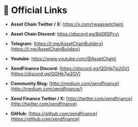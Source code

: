 # 🔗 Official Links

* **Asset Chain Twitter / X:** [https://x.com/rwaassetchain\
  ](https://x.com/rwaassetchain)
* **Asset Chain Discord:** [https://discord.gg/Bd2RSPcy\
  ](https://discord.gg/Bd2RSPcy)
* **Telegram:** [https://t.me/AssetChainBuilders](https://t.me/AssetChainBuilders)
* **Youtube:** [https://www.youtube.com/@AssetChain\
  ](https://www.youtube.com/@AssetChain)



* **XendFinance Discord:** [https://discord.gg/QGHb7jp2GV](https://discord.gg/QGHb7jp2GV)
* **Community Blog:** [http://medium.com/xendfinance](http://medium.com/xendfinance/)
* **Xend Finance Twitter / X:** [http://twitter.com/xendfinance](http://twitter.com/xendfinance)
* **GitHub:** [https://github.com/xendfinance](https://github.com/xendfinance)
